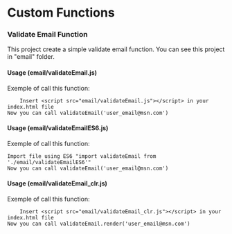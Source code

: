 # Custom Functions

### Validate Email Function
This project create a simple validate email function. You can see this project in "email" folder.

#### Usage (email/validateEmail.js)
Exemple of call this function:

		Insert <script src="email/validateEmail.js"></script> in your index.html file
    Now you can call validateEmail('user_email@msn.com')

#### Usage (email/validateEmailES6.js)
Exemple of call this function:

    Import file using ES6 "import validateEmail from './email/validateEmailES6'"
    Now you can call validateEmail('user_email@msn.com')

#### Usage (email/validateEmail_clr.js)
Exemple of call this function:

		Insert <script src="email/validateEmail_clr.js"></script> in your index.html file
    Now you can call validateEmail.render('user_email@msn.com')

